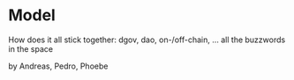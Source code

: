 # Model

How does it all stick together: dgov, dao, on-/off-chain, … all the buzzwords in the space

by Andreas, Pedro, Phoebe

